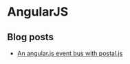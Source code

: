 # AngularJS

## Blog posts 
 - [An angular.js event bus with postal.js](http://jonathancreamer.com/an-angular-event-bus-with-postal-js/)
